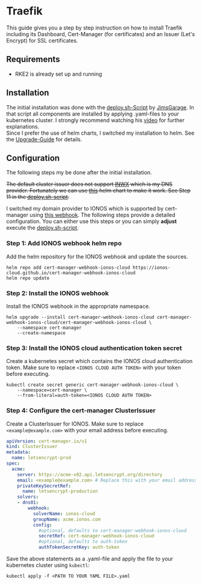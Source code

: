 # Traefik

This guide gives you a step by step instruction on how to install Traefik including its Dashboard, Cert-Manager (for certificates) and an Issuer (Let's Encrypt) for SSL certificates.

## Requirements

* RKE2 is already set up and running

## Installation

The initial installation was done with the [deploy.sh-Script][def] by [JimsGarage][def2]. In that script all components are installed by applying .yaml-files to your kubernetes cluster. I strongly recommend watching his [video][def3] for further explanations.  
Since I prefer the use of helm charts, I switched my installation to helm. See the [Upgrade-Guide](../Upgrade/Readme.md) for details.

## Configuration

The following steps my be done after the initial installation.

~~The default cluster issuer does not support [INWX][def4] which is my DNS provider. Fortunately we can use [this][def5] helm chart to make it work. See Step 11 in the [deploy.sh-script][def].~~

I switched my domain provider to IONOS which is supported by cert-manager using [this webhook][def6]. The following steps provide a detailed configuration. You can either use this steps or you can simply **adjust** execute the [deploy.sh-script][def].

### Step 1: Add IONOS webhook helm repo

Add the helm repository for the IONOS webhook and update the sources.

```shell
helm repo add cert-manager-webhook-ionos-cloud https://ionos-cloud.github.io/cert-manager-webhook-ionos-cloud
helm repo update
```

### Step 2: Install the IONOS webhook

Install the IONOS webhook in the appropriate namespace.

```shell
helm upgrade --install cert-manager-webhook-ionos-cloud cert-manager-webhook-ionos-cloud/cert-manager-webhook-ionos-cloud \
    --namespace cert-manager
    --create-namespace
```

### Step 3: Install the IONOS cloud authentication token secret

Create a kubernetes secret which contains the IONOS cloud authentication token. Make sure to replace `<IONOS CLOUD AUTH TOKEN>` with your token before executing.

```shell
kubectl create secret generic cert-manager-webhook-ionos-cloud \
    --namespace=cert-manager \
    --from-literal=auth-token=<IONOS CLOUD AUTH TOKEN>
```

### Step 4: Configure the cert-manager ClusterIssuer

Create a ClusterIssuer for IONOS. Make sure to replace `<example@example.com>` with your email address before executing.

```yaml
apiVersion: cert-manager.io/v1
kind: ClusterIssuer
metadata:
  name: letsencrypt-prod
spec:
  acme:
    server: https://acme-v02.api.letsencrypt.org/directory
    email: <example@example.com> # Replace this with your email address
    privateKeySecretRef:
      name: letsencrypt-production
    solvers:
    - dns01:
        webhook:
          solverName: ionos-cloud
          groupName: acme.ionos.com
          config:
            #optional, defaults to cert-manager-webhook-ionos-cloud
            secretRef: cert-manager-webhook-ionos-cloud
            #optional, defaults to auth-token
            authTokenSecretKey: auth-token
```

Save the above statements as a .yaml-file and apply the file to your kubernetes cluster using `kubectl`:

```shell
kubectl apply -f <PATH TO YOUR YAML FILE>.yaml
```



[def]: ./deploy.sh
[def2]: https://github.com/JamesTurland/JimsGarage
[def3]: https://www.youtube.com/watch?v=XH9XgiVM_z4&pp=ygUSamltc2dhcmFnZSB0cmFlZmlr
[def4]: https://www.inwx.de
[def5]: https://gitlab.com/smueller18/cert-manager-webhook-inwx
[def6]: https://github.com/ionos-cloud/cert-manager-webhook-ionos-cloud/tree/main/chart/cert-manager-webhook-ionos-cloud
